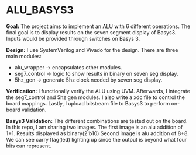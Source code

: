 # ALU_BASYS3

**Goal:**
The project aims to implement an ALU with 6 different operations. The final goal is to display results on the seven segment display of Basys3. Inputs would be provided through switches on Basys 3. 

**Design:**
I use SystemVerilog and Vivado for the design. There are three main modules:

- alu_wrapper -> encapsulates other modules.
- seg7_control -> logic to show results in binary on seven seg display.
- 5hz_gen -> generate 5hz clock needed by seven seg display. 

**Verification:**
I functionally verify the ALU using UVM. Afterwards, I integrate the seg7_control and 5hz gen modules. I also write a xdc file to control the board mappings. Lastly, I upload bitstream file to Basys3 to perform on-board validation. 

**Basys3 Validation:**
The different combinations are tested out on the board. In this repo, I am sharing two images. The first image is an alu addition of 1+1. Results displayed as binary(2'b10)
Second image is alu addition of 8+8. We can see carry flag(led) lighting up since the output is beyond what four bits can represent.
